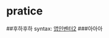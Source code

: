 # pratice
##후하후하
syntax: [앱인벤터2](http://ai2.appinventor.mit.edu/?locale=en#6317293257752576)
###아아아
